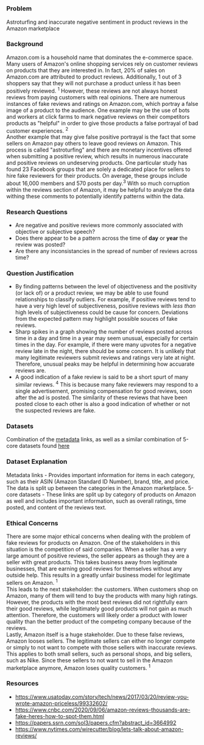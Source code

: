 # 
    
### Problem
Astroturfing and inaccurate negative sentiment in product reviews in the Amazon marketplace

### Background
Amazon.com is a household name that dominates the e-commerce space. Many users of Amazon's online shopping services rely on 
customer reviews on products that they are interested in. In fact, 20% of sales on Amazon.com are attributed to product reviews. Additionally, 1 out of 3 shoppers say that they will not purchase a product unless it has been positively reviewed.
<sup>1</sup> However, these reviews are not always honest reviews from paying customers with real opinions. There are numerous instances of fake reviews and ratings on Amazon.com, which portray a false image of a product to the audience. One example may be the use of bots and workers at click farms to mark negative reviews on their competitors products as "helpful" in order to give those products a false portrayal of bad customer experiences. <sup>2</sup>
<br>Another example that may give false positive portrayal is the fact that some sellers on Amazon pay others to leave good reviews on Amazon. This process is called "astroturfing" and there are monetary incentives offered when submitting a positive review, which results in numerous inaccurate and positive reviews on undeserving products. One particular study has found 23 Facebook groups that are solely a dedicated place for sellers to hire fake reviewers for their products. On average, these groups include about 16,000 members and 570 posts per day.<sup>3</sup> With so much corruption within the reviews section of Amazon, it may be helpful to analyze the data withing these comments to potentially identify patterns within the data. 

### Research Questions
- Are negative and positive reviews more commonly associated with objective or subjective speech?
- Does there appear to be a pattern across the time of **day** or **year** the review was posted?
- Are there any inconsistancies in the spread of number of reviews across time? 

### Question Justification 
- By finding patterns between the level of objectiveness and the positivity (or lack of) or a product review, we may be able to use found relationships to classify outliers. For example, if positive reviews tend to have a very high level of subjectiveness, positive reviews with *less than* high levels of subjectiveness could be cause for concern. Deviations from the expected pattern may highlight possible souces of fake reviews.  
- Sharp spikes in a graph showing the number of reviews posted across time in a day and time in a year may seem unusual, especially for certain times in the day. For example, if there were many upvotes for a negative review late in the night, there should be some concern. It is unlikely that many legitimate reviewers submit reviews and ratings very late at night. Therefore, unusual peaks may be helpful in determining how accuarate reviews are.  
- A good indication of a fake review is said to be a short spurt of many similar reviews. <sup>4</sup> This is because many fake reviewers may respond to a single advertisement, promising compensation for good reviews, soon after the ad is posted. The similarity of these reviews that have been posted close to each other is also a good indication of whether or not the suspected reviews are fake.   

### Datasets
Combination of the [metadata](http://deepyeti.ucsd.edu/jianmo/amazon/index.html) links, as well as a similar combination of 5-core datasets found [here](https://nijianmo.github.io/amazon/index.html#complete-data)

### Dataset Explanation
Metadata links - Provides important information for  items in each category, such as their ASIN (Amazon Standard ID Number), brand, title, and price. The data is split up between the categories in the Amazon marketplace. 
5-core datasets - These links are split up by category of products on Amazon as well and includes important information, such as overall ratings, time posted, and content of the reviews text. 

### Ethical Concerns
There are some major ethical concerns when dealing with the problem of fake reviews for products on Amazon. One of the stakeholders in this situation is the competition of said companies. When a seller has a very large amount of positive reviews, the seller appears as though they are a seller with great products. This takes business away from legitimate businesses, that are earning good reviews for themselves without any outside help. This results in a greatly unfair business model for legitimate sellers on Amazon. <sup>1</sup>
<br> This leads to the next stakeholder: the customers. When customers shop on Amazon, many of them will tend to buy the products with many high ratings. However, the products with the most best reviews did not rightfully earn their good reviews, while legitimately good products will not gain as much attention. Therefore, the customers will likely order a product with lower quality than the better product of the competing company because of the reviews. 
<br> Lastly, Amazon itself is a huge stakeholder. Due to these false reviews, Amazon looses sellers. The legitimate sellers can either no longer compete or simply to not want to compete with those sellers with inaccurate reviews. This applies to both small sellers, such as personal shops, and big sellers, such as Nike. Since these sellers to not want to sell in the Amazon marketplace anymore, Amazon loses quality customers. <sup>1</sup> 

### Resources
- https://www.usatoday.com/story/tech/news/2017/03/20/review-you-wrote-amazon-priceless/99332602/
- https://www.cnbc.com/2020/09/06/amazon-reviews-thousands-are-fake-heres-how-to-spot-them.html
- https://papers.ssrn.com/sol3/papers.cfm?abstract_id=3664992
- https://www.nytimes.com/wirecutter/blog/lets-talk-about-amazon-reviews/